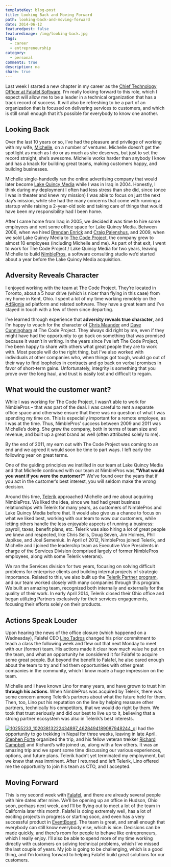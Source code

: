 ```yaml
---
templateKey: blog-post
title: Looking Back and Moving Forward
path: looking-back-and-moving-forward
date: 2014-06-12
featuredpost: false
featuredimage: /img/looking-back.jpg
tags:
  - career
  - entrepreneurship
category:
  - personal
comments: true
description: na
share: true
---
```

Last week I started a new chapter in my career as the [Chief Technology Officer at Falafel Software](http://blog.falafel.com/Blogs/ryan-axford/2014/05/23/falafel-hires-chief-technology-officer-steve-smith). I’m really looking forward to this role, which I expect will allow me to be a leader in a technical organization that has a track record of success. It will also be refreshing to be a part of an organization that is focused on delivering services to customers, and which is still small enough that it’s possible for everybody to know one another.

## Looking Back

Over the last 10 years or so, I’ve had the pleasure and privilege of working with my wife, [Michelle](https://www.linkedin.com/profile/view?id=2269368), on a number of ventures. Michelle doesn’t get the spotlight as much as I do or as much as she deserves, but just to set the record straight, she’s awesome. Michelle works harder than anybody I know and has a knack for building great teams, making customers happy, and building businesses.

Michelle single-handedly ran the online advertising company that would later become [Lake Quincy Media](https://web.archive.org/web/20061114012021/http://lakequincy.com) while I was in Iraq in 2004. Honestly, I think during my deployment I often had less stress than she did, since (once I was in theater and knew my mission) I was able to focus on just the next day’s mission, while she had the many concerns that come with running a startup while raising a 2-year-old solo and taking care of things that would have been my responsibility had I been home.

After I came home from Iraq in 2005, we decided it was time to hire some employees and rent some office space for Lake Quincy Media. Between 2006, when we hired [Brendan Enrick](https://www.linkedin.com/in/enrick) and [Craig Palenshus](https://www.linkedin.com/profile/view?id=10933908), and 2009, when we sold Lake Quincy Media to [The Code Project](http://www.codeproject.com/), the company grew to almost 10 employees (including Michelle and me). As part of that exit, I went to work for The Code Project / Lake Quincy Media for two years, leaving Michelle to build [NimblePros](https://web.archive.org/web/20090823073425/http://nimblepros.com), a software consulting studio we’d started about a year before the Lake Quincy Media acquisition.

## Adversity Reveals Character

I enjoyed working with the team at The Code Project. They’re located in Toronto, about a 5 hour drive (which is nicer than flying in this case) from my home in Kent, Ohio. I spent a lot of my time working remotely on the [AdSignia](http://ardalis.com/Lake-Quincy-AdSignia-Announced) ad platform and related software. They have a great team and I’ve stayed in touch with a few of them since departing.

I’ve learned through experience that **adversity reveals true character**, and I’m happy to vouch for the character of [Chris Maunder](https://www.linkedin.com/profile/view?id=1664902) and [Dave Cunningham](https://www.linkedin.com/profile/view?id=396549) at The Code Project. They always did right by me, even if they might have had the opportunity to go back on something that was promised because it wasn’t in writing. In the years since I’ve left The Code Project, I’ve been happy to share with others what great people they are to work with. Most people will do the right thing, but I’ve also worked with individuals at other companies who, when things got tough, would go out of their way to find loopholes in contracts and go back on verbal promises in favor of short-term gains. Unfortunately, integrity is something that you prove over the long haul, and trust is easily lost and difficult to regain.

## What would the customer want?

While I was working for The Code Project, I wasn’t able to work for NimblePros – that was part of the deal. I was careful to rent a separate office space and otherwise ensure that there was no question of what I was spending my time on. This is especially important for a remote employee, as I was at the time. Thus, NimblePros’ success between 2009 and 2011 was Michelle’s doing. She grew the company, both in terms of team size and revenue, and built up a great brand as well (often attributed solely to me).

By the end of 2011, my earn out with The Code Project was coming to an end and we agreed it would soon be time to part ways. I left early the following year on great terms. 

One of the guiding principles we instilled in our team at Lake Quincy Media and that Michelle continued with our team at NimblePros was,**“What would you want if you were the customer?”** We’ve found over the years that if you act in the customer’s best interest, you will seldom make the wrong decision.

Around this time, [Telerik](http://telerik.com/) approached Michelle and me about acquiring NimblePros. We liked the idea, since we had had great business relationships with Telerik for many years, as customers of NimblePros and Lake Quincy Media before that. It would also give us a chance to focus on what we liked best, working with our team to wow our customers, while letting others handle the less enjoyable aspects of running a business: payroll, taxes, benefit plans, etc. Telerik was also hiring a lot of great people we knew and respected, like Chris Sells, Doug Seven, Jim Holmes, Phil Japikse, and Joel Semeniuk. In April of 2012, NimblePros joined Telerik, and Michelle and I joined the leadership team as Executive Vice Presidents in charge of the Services Division (comprised largely of former NimblePros employees, along with some Telerik veterans).

We ran the Services division for two years, focusing on solving difficult problems for enterprise clients and building internal projects of strategic importance. Related to this, we also built up the [Telerik Partner program](http://partners.telerik.com/), and our team worked closely with many companies through this program. We built an amazing team, recognized both internally and externally for the quality of their work. In early April 2014, Telerik closed their Ohio office and began utilizing Partners exclusively for their services engagements, focusing their efforts solely on their products.

## Actions Speak Louder

Upon hearing the news of the office closure (which happened on a Wednesday), Falafel CEO [Lino Tadros](https://www.linkedin.com/profile/view?id=1022835) changed his prior commitment to teach a class the following week and flew out that next Monday to meet with our (former) team. His actions made it clear how much value he put on the team, and what an opportunity he considered it for Falafel to acquire some great people. But beyond the benefit to Falafel, he also cared enough about the team to try and find them opportunities with other great companies in the community, which I know made a huge impression on the team.

Michelle and I have known Lino for many years, and have grown to trust him **through his actions**. When NimblePros was acquired by Telerik, there was some concern among Telerik’s partners about what the future held for them. Then, too, Lino put his reputation on the line by helping reassure other partners, technically his competitors, that we would do right by them. We took that trust seriously and did our best to live up to it, believing that a strong partner ecosystem was also in Telerik’s best interests.

[![10255233_10203813222434897_4628494189087948244_o](https://ardalis.com/wp-content/uploads/Media/Default/Windows-Live-Writer/Looking-Back-and-Moving-Forward_E0A0/10255233_10203813222434897_4628494189087948244_o_2.jpg "10255233_10203813222434897_4628494189087948244_o")](https://ardalis.com/wp-content/uploads/Media/Default/Windows-Live-Writer/Looking-Back-and-Moving-Forward_E0A0/10255233_10203813222434897_4628494189087948244_o_2.jpg)I had the opportunity to go trekking in Nepal for three weeks, leaving in late April. [Stephen Forte](https://www.linkedin.com/profile/view?id=2855) organized the trip, and his fellow veteran trekker [Richard Campbell](https://www.linkedin.com/profile/view?id=909842) and Richard’s wife joined us, along with a few others. It was an amazing trip and we spent some time discussing our various experiences, options, and future plans. Telerik hadn’t yet terminated my employment, but we knew that was imminent. After I returned and left Telerik, Lino offered me the opportunity to join his team as CTO, and I accepted.

## Moving Forward

This is my second week with [Falafel](http://falafel.com/), and there are already several people with hire dates after mine. We’ll be opening up an office in Hudson, Ohio soon, perhaps next week, and I’ll be flying out to meet a lot of the team in California later this month. Falafel is doing extremely well, has a lot of exciting projects in progress or starting soon, and even has a very successful product in [EventBoard](http://falafel.com/store/eventboard/eventboard-conference). The team is great, and small enough that everybody can still know everybody else, which is nice. Decisions can be made quickly, and there’s room for people to behave like entrepreneurs, which I really enjoy. I’ll also be able to spend more of my time working directly with customers on solving technical problems, which I’ve missed the last couple of years. My job is going to be challenging, which is a good thing, and I’m looking forward to helping Falafel build great solutions for our customers.